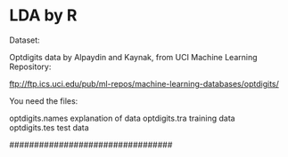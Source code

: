 # LDA by R

Dataset: 


Optdigits data by Alpaydin and Kaynak, from UCI Machine Learning Repository:


ftp://ftp.ics.uci.edu/pub/ml-repos/machine-learning-databases/optdigits/


You need the files: 

optdigits.names		explanation of data
optdigits.tra			training data  
optdigits.tes      		test data 

#################################


